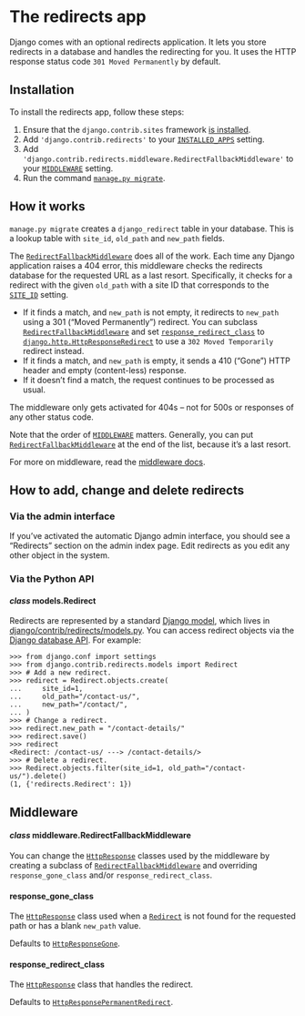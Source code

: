 # The redirects app

Django comes with an optional redirects application. It lets you store
redirects in a database and handles the redirecting for you. It uses the HTTP
response status code `301 Moved Permanently` by default.

## Installation

To install the redirects app, follow these steps:

1. Ensure that the `django.contrib.sites` framework
   [is installed](sites.md#enabling-the-sites-framework).
2. Add `'django.contrib.redirects'` to your [`INSTALLED_APPS`](../settings.md#std-setting-INSTALLED_APPS) setting.
3. Add `'django.contrib.redirects.middleware.RedirectFallbackMiddleware'`
   to your [`MIDDLEWARE`](../settings.md#std-setting-MIDDLEWARE) setting.
4. Run the command [`manage.py migrate`](../django-admin.md#django-admin-migrate).

## How it works

`manage.py migrate` creates a `django_redirect` table in your database. This
is a lookup table with `site_id`, `old_path` and `new_path` fields.

The [`RedirectFallbackMiddleware`](#django.contrib.redirects.middleware.RedirectFallbackMiddleware)
does all of the work. Each time any Django application raises a 404
error, this middleware checks the redirects database for the requested
URL as a last resort. Specifically, it checks for a redirect with the
given `old_path` with a site ID that corresponds to the
[`SITE_ID`](../settings.md#std-setting-SITE_ID) setting.

* If it finds a match, and `new_path` is not empty, it redirects to
  `new_path` using a 301 (“Moved Permanently”) redirect. You can subclass
  [`RedirectFallbackMiddleware`](#django.contrib.redirects.middleware.RedirectFallbackMiddleware)
  and set
  [`response_redirect_class`](#django.contrib.redirects.middleware.RedirectFallbackMiddleware.response_redirect_class)
  to [`django.http.HttpResponseRedirect`](../request-response.md#django.http.HttpResponseRedirect) to use a
  `302 Moved Temporarily` redirect instead.
* If it finds a match, and `new_path` is empty, it sends a 410 (“Gone”)
  HTTP header and empty (content-less) response.
* If it doesn’t find a match, the request continues to be processed as
  usual.

The middleware only gets activated for 404s – not for 500s or responses of any
other status code.

Note that the order of [`MIDDLEWARE`](../settings.md#std-setting-MIDDLEWARE) matters. Generally, you can put
[`RedirectFallbackMiddleware`](#django.contrib.redirects.middleware.RedirectFallbackMiddleware) at the
end of the list, because it’s a last resort.

For more on middleware, read the [middleware docs](../../topics/http/middleware.md).

## How to add, change and delete redirects

### Via the admin interface

If you’ve activated the automatic Django admin interface, you should see a
“Redirects” section on the admin index page. Edit redirects as you edit any
other object in the system.

### Via the Python API

#### *class* models.Redirect

Redirects are represented by a standard [Django model](../../topics/db/models.md),
which lives in [django/contrib/redirects/models.py](https://github.com/django/django/blob/main/django/contrib/redirects/models.py). You can access
redirect objects via the [Django database API](../../topics/db/queries.md).
For example:

```pycon
>>> from django.conf import settings
>>> from django.contrib.redirects.models import Redirect
>>> # Add a new redirect.
>>> redirect = Redirect.objects.create(
...     site_id=1,
...     old_path="/contact-us/",
...     new_path="/contact/",
... )
>>> # Change a redirect.
>>> redirect.new_path = "/contact-details/"
>>> redirect.save()
>>> redirect
<Redirect: /contact-us/ ---> /contact-details/>
>>> # Delete a redirect.
>>> Redirect.objects.filter(site_id=1, old_path="/contact-us/").delete()
(1, {'redirects.Redirect': 1})
```

## Middleware

#### *class* middleware.RedirectFallbackMiddleware

You can change the [`HttpResponse`](../request-response.md#django.http.HttpResponse) classes used
by the middleware by creating a subclass of
[`RedirectFallbackMiddleware`](#django.contrib.redirects.middleware.RedirectFallbackMiddleware)
and overriding `response_gone_class` and/or `response_redirect_class`.

#### response_gone_class

The [`HttpResponse`](../request-response.md#django.http.HttpResponse) class used when a
[`Redirect`](#django.contrib.redirects.models.Redirect) is not found for the
requested path or has a blank `new_path` value.

Defaults to [`HttpResponseGone`](../request-response.md#django.http.HttpResponseGone).

#### response_redirect_class

The [`HttpResponse`](../request-response.md#django.http.HttpResponse) class that handles the redirect.

Defaults to [`HttpResponsePermanentRedirect`](../request-response.md#django.http.HttpResponsePermanentRedirect).
